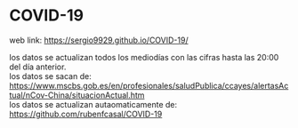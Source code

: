 # COVID-19
web link: https://sergio9929.github.io/COVID-19/  

los datos se actualizan todos los mediodías con las cifras hasta las 20:00 del día anterior.  
los datos se sacan de: https://www.mscbs.gob.es/en/profesionales/saludPublica/ccayes/alertasActual/nCov-China/situacionActual.htm  
los datos se actualizan autaomaticamente de: https://github.com/rubenfcasal/COVID-19
